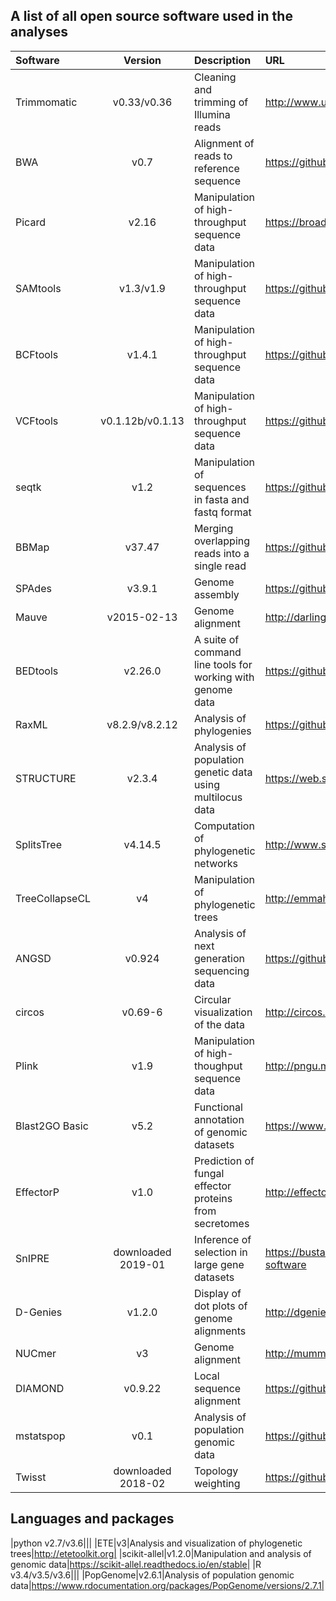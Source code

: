 A list of all open source software used in the analyses
-------------------------------------------------------


|Software   |Version         |Description                                  |URL                                           |
|:----------|:--------------:|:--------------------------------------------|:---------------------------------------------|
|Trimmomatic|v0.33/v0.36     |Cleaning and trimming of Illumina reads      |http://www.usadellab.org/cms/?page=trimmomatic|
|BWA        |v0.7            |Alignment of reads to reference sequence     |https://github.com/lh3/bwa                    |
|Picard     |v2.16           |Manipulation of high-throughput sequence data|https://broadinstitute.github.io/picard       |
|SAMtools   |v1.3/v1.9       |Manipulation of high-throughput sequence data|https://github.com/samtools/samtools          |
|BCFtools   |v1.4.1          |Manipulation of high-throughput sequence data|https://github.com/samtools/bcftools          |
|VCFtools   |v0.1.12b/v0.1.13|Manipulation of high-throughput sequence data|https://github.com/samtools/bcftools          |
|seqtk      |v1.2            |Manipulation of sequences in fasta and fastq format|https://github.com/lh3/seqtk|
|BBMap         |v37.47          |Merging overlapping reads into a single read	            |https://github.com/BioInfoTools/BBMap|
|SPAdes        |v3.9.1          |Genome assembly					    |https://github.com/ablab/spades|
|Mauve         |v2015-02-13     |Genome alignment					    |http://darlinglab.org/mauve/mauve.html|
|BEDtools      |v2.26.0         |A suite of command line tools for working with genome data |https://github.com/arq5x/bedtools2|
|RaxML         |v8.2.9/v8.2.12  |Analysis of phylogenies				    |https://github.com/stamatak/standard-RAxML|
|STRUCTURE     |v2.3.4          |Analysis of population genetic data using multilocus data  |https://web.stanford.edu/group/pritchardlab/structure.html|
|SplitsTree    |v4.14.5         |Computation of phylogenetic networks			    |http://www.splitstree.org|
|TreeCollapseCL|v4              |Manipulation of phylogenetic trees			    |http://emmahodcroft.com/TreeCollapseCL.html|
|ANGSD         |v0.924          |Analysis of next generation sequencing data		    |https://github.com/ANGSD/angsd|
|circos        |v0.69-6         |Circular visualization of the data			    |http://circos.ca|
|Plink         |v1.9            |Manipulation of high-thoughput sequence data		    |http://pngu.mgh.harvard.edu/purcell/plink|
|Blast2GO Basic|v5.2            |Functional annotation of genomic datasets		    |https://www.blast2go.com|
|EffectorP     |v1.0	        |Prediction of fungal effector proteins from secretomes	    |http://effectorp.csiro.au|
|SnIPRE        |downloaded 2019-01|Inference of selection in large gene datasets		    |https://bustamantelab.stanford.edu/lab-developed-software|
|D-Genies      |v1.2.0          |Display of dot plots of genome alignments		    |http://dgenies.toulouse.inra.fr|
|NUCmer        |v3              |Genome alignment					    |http://mummer.sourceforge.net|
|DIAMOND       |v0.9.22         |Local sequence alignment				    |https://github.com/bbuchfink/diamond|
|mstatspop     |v0.1	        |Analysis of population genomic data			    |https://github.com/CRAGENOMICA/mstatspop|
|Twisst        |downloaded 2018-02|Topology weighting					    |https://github.com/simonhmartin/twisst|



Languages and packages
----------------------

|python v2.7/v3.6|||
|ETE|v3|Analysis and visualization of phylogenetic trees|http://etetoolkit.org|
|scikit-allel|v1.2.0|Manipulation and analysis of genomic data|https://scikit-allel.readthedocs.io/en/stable|
|R v3.4/v3.5/v3.6|||
|PopGenome|v2.6.1|Analysis of population genomic data|https://www.rdocumentation.org/packages/PopGenome/versions/2.7.1|



